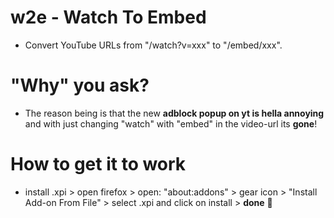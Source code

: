 # w2e - Watch To Embed
- Convert YouTube URLs from "/watch?v=xxx" to "/embed/xxx". 
# **"Why"** you ask?
- The reason being is that the new **adblock popup on yt is hella annoying** and with just changing "watch" with "embed" in the video-url its **gone**!
# How to get it to work
- install .xpi > open firefox > open: "about:addons" > gear icon > "Install Add-on From File" > select .xpi and click on install > **done** 🏁

